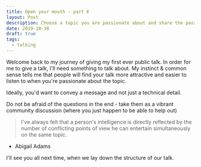 ```yaml
---
title: Open your mouth - part Ⅱ
layout: Post
description: Choose a topic you are passionate about and share the passion
date: 2019-10-30
draft: true
tags:
  - talking
---
```


Welcome back to my journey of giving my first ever public talk.
In order for me to give a talk, I'll need something to talk about.
My instinct & common sense tells me that people will find your talk
more attractive and easier to listen to when you're passionate
about the topic.

Ideally, you'd want to convey a message and not just a technical detail.

Do not be afraid of the questions in the end - take them as
a vibrant community discussion (where you just happen to be able to help out)


> I've always felt that a person's intelligence is directly reflected by the number of conflicting points of view he can entertain simultaneously on the same topic.

- Abigail Adams

I'll see you all next time, when we lay down the structure of our talk.
